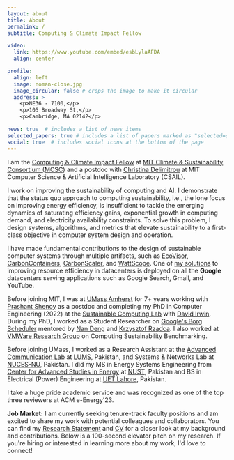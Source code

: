 ```yaml
---
layout: about
title: About
permalink: /
subtitle: Computing & Climate Impact Fellow

video:
  link: https://www.youtube.com/embed/esbLylaAFDA
  align: center

profile:
  align: left
  image: noman-close.jpg
  image_circular: false # crops the image to make it circular
  address: >
    <p>NE36 - 7100,</p>
    <p>105 Broadway St,</p>
    <p>Cambridge, MA 02142</p>

news: true  # includes a list of news items
selected_papers: true # includes a list of papers marked as "selected={true}"
social: true  # includes social icons at the bottom of the page
---
```


I am the [Computing & Climate Impact Fellow](https://impactclimate.mit.edu/people/noman-bashir/) at [MIT Climate & Sustainability Consortium (MCSC)](https://impactclimate.mit.edu/) and a postdoc with [Christina Delimitrou](https://people.csail.mit.edu/delimitrou/Main.html) at MIT Computer Science & Artificial Intelligence Laboratory (CSAIL). 


I work on improving the sustainability of computing and AI. I demonstrate that the status quo approach to computing sustainability, i.e., the lone focus on improving energy efficiency, is insufficient to tackle the emerging dynamics of saturating efficiency gains, exponential growth in computing demand, and electricity availability constraints. To solve this problem, I design systems, algorithms, and metrics that elevate sustainability to a first-class objective in computer system design and operation. 

I have made fundamental contributions to the design of sustainable computer systems through multiple artifacts, such as [EcoVisor](https://noman-bashir.github.io/assets/pdf/asplos2023-ecovisor.pdf), [CarbonContainers](https://noman-bashir.github.io/assets/pdf/socc23_carbon_containers.pdf), [CarbonScaler](https://dl.acm.org/doi/pdf/10.1145/3626788), and [WattScope](https://noman-bashir.github.io/assets/pdf/performance23-wattscope.pdf). 
One of [my solutions](https://research.google/pubs/take-it-to-the-limit-peak-prediction-driven-resource-overcommitment-in-datacenters/) to improving resource efficiency in datacenters is deployed on all the **Google** datacenters serving applications such as Google Search, Gmail, and YouTube.

Before joining MIT, I was at [UMass Amherst](https://www.umass.edu/) for 7+ years working with [Prashant Shenoy](https://people.cs.umass.edu/~shenoy/) as a postdoc and completing my PhD in Computer Engineering (2022) at the [Sustainable Computing Lab](https://www.sustainablecomputinglab.io/) with [David Irwin](https://www.davidirwin.info/). During my PhD, I worked as a Student Researcher on [Google's Borg Scheduler](https://research.google/research-areas/distributed-systems-and-parallel-computing/) mentored by [Nan Deng](https://research.google/people/106970/) and [Krzysztof Rządca](https://www.mimuw.edu.pl/~krzadca/). I also worked at [VMWare Research Group](https://research.vmware.com/) on Computing Sustainability Benchmarking. 

Before joining UMass, I worked as a Research Assistant at the [Advanced Communication Lab](https://adcom.lums.edu.pk/) at [LUMS](https://lums.edu.pk/), Pakistan, and Systems & Networks Lab at [NUCES-NU](https://www.nu.edu.pk/), Pakistan. 
I did my MS in Energy Systems Engineering from [Center for Advanced Studies in Energy](https://uspcase.nust.edu.pk/about-us/nust-at-a-glance/) at [NUST](https://nust.edu.pk/), Pakistan and BS in Electrical (Power) Engineering at [UET Lahore](https://www.uet.edu.pk/), Pakistan. 

I take a huge pride academic service and was recognized as one of the top three reviewers at ACM e-Energy'23.

**Job Market:** I am currently seeking tenure-track faculty positions and am excited to share my work with potential colleagues and collaborators. You can find my [Research Statement](https://noman-bashir.github.io/research_statement/) and [CV](https://noman-bashir.github.io/cv/) for a closer look at my background and contributions. Below is a 100-second elevator pitch on my research. If you're hiring or interested in learning more about my work, I'd love to connect!
